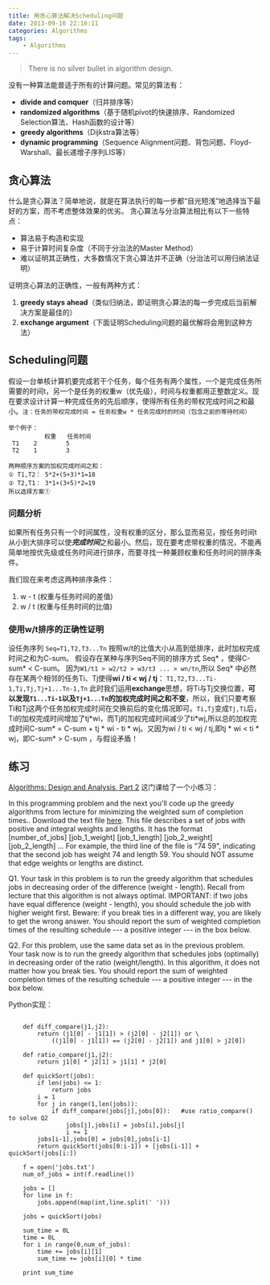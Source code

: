 ```yaml
---
title: 用贪心算法解决Scheduling问题
date: 2013-09-16 22:16:11
categories: Algorithms
tags: 
    - Algorithms
---
```


>There is no silver bullet in algorithm design.

没有一种算法能普适于所有的计算问题。常见的算法有：

+ **divide and comquer**（归并排序等）
+ **randomized algorithms**（基于随机pivot的快速排序、Randomized Selection算法、Hash函数的设计等）
+ **greedy algorithms**（Dijkstra算法等）
+ **dynamic programming**（Sequence Alignment问题、背包问题、Floyd-Warshall、最长递增子序列LIS等）

## 贪心算法

什么是贪心算法？简单地说，就是在算法执行的每一步都“目光短浅”地选择当下最好的方案，而不考虑整体效果的优劣。
贪心算法与分治算法相比有以下一些特点：

<!--more-->

+ 算法易于构造和实现
+ 易于计算时间复杂度（不同于分治法的Master Method）
+ 难以证明其正确性，大多数情况下贪心算法并不正确（分治法可以用归纳法证明）

证明贪心算法的正确性，一般有两种方式：

1. **greedy stays ahead**（类似归纳法，即证明贪心算法的每一步完成后当前解决方案是最佳的）
2. **exchange argument**（下面证明Scheduling问题的最优解将会用到这种方法）

## Scheduling问题
	
假设一台单核计算机要完成若干个任务，每个任务有两个属性，一个是完成任务所需要的时间t，另一个是任务的权重w（优先级），时间与权重都用正整数定义。现在要求设计计算一种完成任务的先后顺序，使得所有任务的带权完成时间之和最小。`注：任务的带权完成时间 = 任务权重w * 任务完成时的时间（包含之前的等待时间）`

	举个例子：
		      权重   任务时间
	 T1	   2	    5
	 T2	   1	    3

	两种顺序方案的加权完成时间之和：
	① T1,T2： 5*2+(5+3)*1=18
	② T2,T1： 3*1+(3+5)*2=19
	所以选择方案①

### **问题分析**

如果所有任务只有一个时间属性，没有权重的区分，那么显而易见，按任务时间t从小到大排序可以使***完成时间***之和最小。然后，现在要考虑带权重的情况，不能再简单地按优先级或任务时间进行排序，而要寻找一种兼顾权重和任务时间的排序条件。

我们现在来考虑这两种排序条件：

1. w - t (权重与任务时间的差值)
2. w / t (权重与任务时间的比值)

### **使用w/t排序的正确性证明**

设任务序列 `Seq=T1,T2,T3...Tn` 按照w/t的比值大小从高到低排序，此时加权完成时间之和为C-sum。
假设存在某种与序列Seq不同的排序方式 Seq\* ，使得C-sum\* < C-sum。
因为`W1/t1 > w2/t2 > w3/t3 ... > wn/tn`,所以 Seq\* 中必然存在某两个相邻的任务Ti、Tj使得**wi / ti < wj / tj**：
`T1,T2,T3...Ti-1,Ti,Tj,Tj+1...Tn-1,Tn`
此时我们运用**exchange**思想，将Ti与Tj交换位置，**可以发现`T1...Ti-1`以及`Tj+1...Tn`的加权完成时间之和不变**，所以，我们只要考察Ti和Tj这两个任务加权完成时间在交换前后的变化情况即可。`Ti,Tj`变成`Tj,Ti`后，Ti的加权完成时间增加了tj\*wi，而Tj的加权完成时间减少了ti\*wj,所以总的加权完成时间C-sum\* = C-sum + tj \* wi - ti \* wj。又因为wi / ti < wj / tj,即tj \* wi < ti \* wj，即C-sum\* > C-sum ，与假设矛盾！

## **练习**
[Algorithms: Design and Analysis, Part 2](https://class.coursera.org/algo2-002/lecture/index) 这门课给了一个小练习：

In this programming problem and the next you'll code up the greedy algorithms from lecture for minimizing the weighted sum of completion times.. Download the text file [here](http://spark-public.s3.amazonaws.com/algo2/datasets/jobs.txt). This file describes a set of jobs with positive and integral weights and lengths. It has the format
[number_of_jobs]
[job_1_weight] [job_1_length]
[job_2_weight] [job_2_length]
...
For example, the third line of the file is "74 59", indicating that the second job has weight 74 and length 59. You should NOT assume that edge weights or lengths are distinct.

Q1. Your task in this problem is to run the greedy algorithm that schedules jobs in decreasing order of the difference (weight - length). Recall from lecture that this algorithm is not always optimal. IMPORTANT: if two jobs have equal difference (weight - length), you should schedule the job with higher weight first. Beware: if you break ties in a different way, you are likely to get the wrong answer. You should report the sum of weighted completion times of the resulting schedule --- a positive integer --- in the box below.

Q2. For this problem, use the same data set as in the previous problem. Your task now is to run the greedy algorithm that schedules jobs (optimally) in decreasing order of the ratio (weight/length). In this algorithm, it does not matter how you break ties. You should report the sum of weighted completion times of the resulting schedule --- a positive integer --- in the box below.

Python实现：

``` lang:python Scheduling.py

    def diff_compare(j1,j2):
        return (j1[0] - j1[1]) > (j2[0] - j2[1]) or \
            ((j1[0] - j1[1]) == (j2[0] - j2[1]) and j1[0] > j2[0])

    def ratio_compare(j1,j2):
        return j1[0] * j2[1] > j1[1] * j2[0]

    def quickSort(jobs):
        if len(jobs) <= 1:
            return jobs
        i = 1
        for j in range(1,len(jobs)):
            if diff_compare(jobs[j],jobs[0]):   #use ratio_compare() to solve Q2
                jobs[j],jobs[i] = jobs[i],jobs[j]
                i += 1               
        jobs[i-1],jobs[0] = jobs[0],jobs[i-1]
        return quickSort(jobs[0:i-1]) + [jobs[i-1]] + quickSort(jobs[i:])

    f = open('jobs.txt')
    num_of_jobs = int(f.readline())

    jobs = []
    for line in f:
        jobs.append(map(int,line.split(' ')))

    jobs = quickSort(jobs)

    sum_time = 0L
    time = 0L
    for i in range(0,num_of_jobs):
        time += jobs[i][1]
        sum_time += jobs[i][0] * time

    print sum_time
    
```
